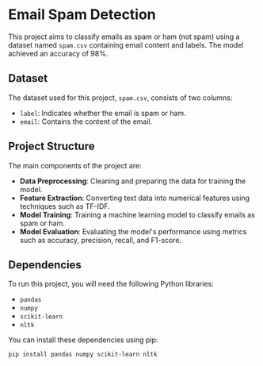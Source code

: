 # Email Spam Detection

This project aims to classify emails as spam or ham (not spam) using a dataset named `spam.csv` containing email content and labels. The model achieved an accuracy of 98%.

## Dataset

The dataset used for this project, `spam.csv`, consists of two columns:
- `label`: Indicates whether the email is spam or ham.
- `email`: Contains the content of the email.

## Project Structure

The main components of the project are:
- **Data Preprocessing**: Cleaning and preparing the data for training the model.
- **Feature Extraction**: Converting text data into numerical features using techniques such as TF-IDF.
- **Model Training**: Training a machine learning model to classify emails as spam or ham.
- **Model Evaluation**: Evaluating the model's performance using metrics such as accuracy, precision, recall, and F1-score.

## Dependencies

To run this project, you will need the following Python libraries:
- `pandas`
- `numpy`
- `scikit-learn`
- `nltk`

You can install these dependencies using pip:
```sh
pip install pandas numpy scikit-learn nltk
